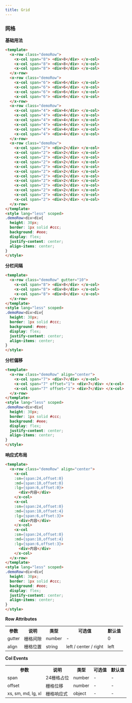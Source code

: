 ```yaml
---
title: Grid
---
```

### 网格
**基础用法**


<ClientOnly>
  <grid-demo-1></grid-demo-1>
</ClientOnly>

``` html
<template>
  <x-row class="demoRow">
    <x-col span="8"> <div>8</div> </x-col>
    <x-col span="8"> <div>8</div> </x-col>
    <x-col span="8"> <div>8</div> </x-col>
  </x-row>
  <x-row class="demoRow">
    <x-col span="6"> <div>6</div> </x-col>
    <x-col span="6"> <div>6</div> </x-col>
    <x-col span="6"> <div>6</div> </x-col>
    <x-col span="6"> <div>6</div> </x-col>
  </x-row>
  <x-row class="demoRow">
    <x-col span="4"> <div>4</div> </x-col>
    <x-col span="4"> <div>4</div> </x-col>
    <x-col span="4"> <div>4</div> </x-col>
    <x-col span="4"> <div>4</div> </x-col>
    <x-col span="4"> <div>4</div> </x-col>
    <x-col span="4"> <div>4</div> </x-col>
  </x-row>
  <x-row class="demoRow">
    <x-col span="2"> <div>2</div> </x-col>
    <x-col span="2"> <div>2</div> </x-col>
    <x-col span="2"> <div>2</div> </x-col>
    <x-col span="2"> <div>2</div> </x-col>
    <x-col span="2"> <div>2</div> </x-col>
    <x-col span="2"> <div>2</div> </x-col>
    <x-col span="2"> <div>2</div> </x-col>
    <x-col span="2"> <div>2</div> </x-col>
    <x-col span="2"> <div>2</div> </x-col>
    <x-col span="2"> <div>2</div> </x-col>
    <x-col span="2"> <div>2</div> </x-col>
    <x-col span="2"> <div>2</div> </x-col>
  </x-row>
</template>
<style lang="less" scoped>
.demoRow>div>div{
  height: 30px;
  border: 1px solid #ccc;
  background: #eee;
  display: flex;
  justify-content: center;
  align-items: center;
}
</style>
```

**分栏间隔**


<ClientOnly>
  <grid-demo-2></grid-demo-2>
</ClientOnly>

``` html
<template>
  <x-row class="demoRow" gutter="10">
    <x-col span="8"> <div>8</div> </x-col>
    <x-col span="8"> <div>8</div> </x-col>
    <x-col span="8"> <div>8</div> </x-col>
  </x-row>
</template>
<style lang="less" scoped>
.demoRow>div>div{
  height: 30px;
  border: 1px solid #ccc;
  background: #eee;
  display: flex;
  justify-content: center;
  align-items: center;
}
</style>
```

**分栏偏移**


<ClientOnly>
  <grid-demo-3></grid-demo-3>
</ClientOnly>

``` html js
<template>
  <x-row class="demoRow" align="center">
    <x-col span="7"> <div>7</div> </x-col>
    <x-col span="7" offset="1"> <div>7</div> </x-col>
    <x-col span="7" offset="1"> <div>7</div> </x-col>
  </x-row>
</template>
<style lang="less" scoped>
.demoRow>div>div{
  height: 30px;
  border: 1px solid #ccc;
  background: #eee;
  display: flex;
  justify-content: center;
  align-items: center;
}
</style>
```
**响应式布局**


<ClientOnly>
  <grid-demo-4></grid-demo-4>
</ClientOnly>

``` html js
<template>
  <x-row class="demoRow" align="center">
    <x-col
    :sm={span:24,offset:0}
    :md={span:10,offset:0}
    :lg={span:6,offset:0}>
      <div>内容</div>
    </x-col>
    <x-col
    :sm={span:24,offset:0}
    :md={span:10,offset:4}
    :lg={span:6,offset:3}>
      <div>内容</div>
    </x-col>
    <x-col
    :sm={span:24,offset:0}
    :md={span:10,offset:4}
    :lg={span:6,offset:3}>
      <div>内容</div>
    </x-col>
  </x-row>
</template>
<style lang="less" scoped>
.demoRow>div>div{
  height: 30px;
  border: 1px solid #ccc;
  background: #eee;
  display: flex;
  justify-content: center;
  align-items: center;
}
</style>
```
**Row Attributes**
<table style="font-size:14px">
  <tr> <th>参数</th> <th>说明</th> <th>类型</th> <th>可选值</th> <th>默认值</th> </tr>
  <tr> <td>gutter</td> <td>栅格间隙</td> <td>number</td> <td>-</td> <td>0</td> </tr>
  <tr> <td>align</td> <td>栅格位置</td> <td>string</td> <td>left / center / right</td> <td>left</td> </tr>
</table>

**Col Events**
<table style="font-size:14px">
  <tr> <th>参数</th> <th>说明</th> <th>类型</th> <th>可选值</th> <th>默认值</th> </tr>
  <tr> <td>span</td> <td>24栅格占位</td> <td>number</td> <td>-</td> <td>-</td> </tr>
  <tr> <td>offset</td> <td>栅格位移</td> <td>number</td> <td>-</td> <td>-</td> </tr>
  <tr> <td>xs, sm, md, lg, xl</td> <td>栅格响应式</td> <td>object</td> <td>-</td> <td>-</td> </tr>
</table>